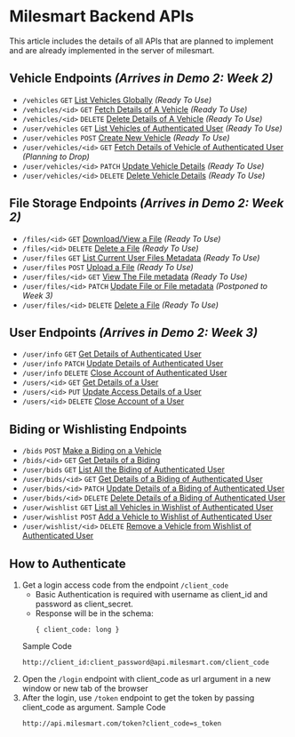 # Milesmart Backend APIs
This article includes the details of all APIs that are planned to implement and are already implemented in the server of milesmart.
## Vehicle Endpoints *(Arrives in Demo 2: Week 2)*
- `/vehicles` `GET` [List Vehicles Globally](Docs/Vehicles/QUERY.md) *(Ready To Use)*
- `/vehicles/<id>` `GET` [Fetch Details of A Vehicle](Docs/Vehicles/GET.md) *(Ready To Use)*
- `/vehicles/<id>` `DELETE` [Delete Details of A Vehicle](Docs/Vehicles/DELETE.md) *(Ready To Use)*
- `/user/vehicles` `GET` [List Vehicles of Authenticated User](Docs/User/Vehicles/QUERY.md) *(Ready To Use)*
- `/user/vehicles` `POST` [Create New Vehicle](Docs/User/Vehicles/POST.md) *(Ready To Use)*
- `/user/vehicles/<id>` `GET` [Fetch Details of Vehicle of Authenticated User](Docs/User/Vehicles/GET.md) *(Planning to Drop)*
- `/user/vehicles/<id>` `PATCH` [Update Vehicle Details](Docs/User/Vehicles/PATCH.md) *(Ready To Use)*
- `/user/vehicles/<id>` `DELETE` [Delete Vehicle Details](Docs/User/Vehicles/DELETE.md) *(Ready To Use)*

## File Storage Endpoints *(Arrives in Demo 2: Week 2)*
- `/files/<id>` `GET` [Download/View a File](Docs/Files/GET.md) *(Ready To Use)*
- `/files/<id>` `DELETE` [Delete a File](Docs/Files/DELETE.md) *(Ready To Use)*
- `/user/files` `GET` [List Current User Files Metadata](Docs/User/Files/QUERY.md) *(Ready To Use)*
- `/user/files` `POST` [Upload a File](Docs/User/Files/POST.md) *(Ready To Use)*
- `/user/files/<id>` `GET` [View The File metadata](Docs/User/Files/GET.md) *(Ready To Use)*
- `/user/files/<id>` `PATCH` [Update File or File metadata](Docs/User/Files/PATCH.md) *(Postponed to Week 3)*
- `/user/files/<id>` `DELETE` [Delete a File](Docs/User/Files/DELETE.md) *(Ready To Use)*
## User Endpoints *(Arrives in Demo 2: Week 3)*

- `/user/info` `GET` [Get Details of Authenticated User](Docs/GET.User.md)
- `/user/info` `PATCH` [Update Details of Authenticated User](Docs/PATCH.User.md)
- `/user/info` `DELETE` [Close Account of Authenticated User](Docs/DELETE.User.md)
- `/users/<id>` `GET` [Get Details of a User](Docs/GET.User.md)
- `/users/<id>` `PUT` [Update Access Details of a User](Docs/PATCH.User.md)
- `/users/<id>` `DELETE` [Close Account of a User](Docs/DELETE.User.md)

## Biding or Wishlisting Endpoints
- `/bids` `POST` [Make a Biding on a Vehicle](Docs/POST.Bids.md)
- `/bids/<id>` `GET` [Get Details of a Biding](Docs/GET.Bid.md)
- `/user/bids` `GET` [List All the Biding of Authenticated User](Docs/user/GET.Bids.md)
- `/user/bids/<id>` `GET` [Get Details of a Biding of Authenticated User](Docs/GET.Bid.md)
- `/user/bids/<id>` `PATCH` [Update Details of a Biding of Authenticated User](Docs/PATCH.Bid.md)
- `/user/bids/<id>` `DELETE` [Delete Details of a Biding of Authenticated User](Docs/DELETE.Bid.md)
- `/user/wishlist` `GET` [List all Vehicles in Wishlist of Authenticated User](Docs/User/GET.Wishlist.md)
- `/user/wishlist` `POST` [Add a Vehicle to Wishlist of Authenticated User](Docs/User/POST.Wishlist.md)
- `/user/wishlist/<id>` `DELETE` [Remove a Vehicle from Wishlist of Authenticated User](Docs/User/DELETE.Wishlist.md)

## How to Authenticate

1. Get a login access code from the endpoint `/client_code`
    - Basic Authentication is required with username as client_id and password as client_secret.
    - Response will be in the schema:
        ```
        { client_code: long }
        ```
    Sample Code
    ```
    http://client_id:client_password@api.milesmart.com/client_code
    ```
2. Open the `/login` endpoint with client_code as url argument in a new window or new tab of the browser
3. After the login, use `/token` endpoint to get the token by passing client_code as argument.
    Sample Code
    ```
    http://api.milesmart.com/token?client_code=s_token
    ```